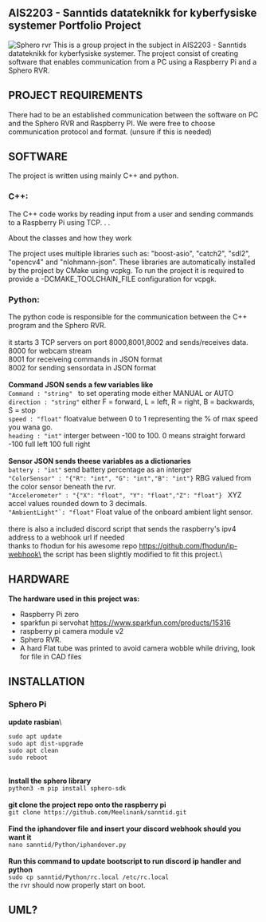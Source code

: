 ## AIS2203 - Sanntids datateknikk for kyberfysiske systemer Portfolio Project
![Sphero rvr](https://github.com/Meelinank/sanntid/tree/main/images/readmeImage.png)
This is a group project in the subject in AIS2203 - Sanntids datateknikk for kyberfysiske systemer. 
The project consist of creating software that enables communication from a PC using a Raspberry Pi and a Sphero RVR.


## PROJECT REQUIREMENTS
There had to be an established communication between the software on PC and the Sphero RVR and Raspberry PI.
We were free to choose communication protocol and format. (unsure if this is needed)


## SOFTWARE
The project is written using mainly C++ and python.

### C++:
The C++ code works by reading input from a user and sending commands to a Raspberry Pi using TCP. . . 

About the classes and how they work 

The project uses multiple libraries such as: "boost-asio", "catch2", "sdl2", "opencv4" and "nlohmann-json". 
These libraries are automatically installed by the project by CMake using vcpkg.
To run the project it is required to provide a -DCMAKE_TOOLCHAIN_FILE configuration for vcpgk.


### Python:
The python code is responsible for the communication between the C++ program and the Sphero RVR.\
\
it starts 3 TCP servers on port 8000,8001,8002 and sends/receives data.\
8000 for webcam stream\
8001 for receiveing commands in JSON format\
8002 for sending sensordata in JSON format\
\
**Command JSON sends a few variables like** \
```Command : "string" ``` to set operating mode either MANUAL or AUTO\
```direction : "string"``` either F = forward, L = left, R = right, B = backwards, S = stop\
```speed : "float"``` floatvalue between 0 to 1 representing the % of max speed you wana go.\
```heading : "int"``` interger between -100 to 100. 0 means straight forward -100 full left 100 full right\
\
**Sensor JSON sends theese variables as a dictionaries**\
```battery : "int"``` send battery percentage as an interger\
```"ColorSensor" : "{"R": "int", "G": "int","B": "int"}``` RBG valued from the color sensor beneath the rvr.\
```"Accelerometer" : "{"X": "float", "Y": "float","Z": "float"} ``` XYZ accel values rounded down to 3 decimals.\
```"AmbientLight"`: "float"``` Float value of the onboard ambient light sensor.\
\
there is also a included discord script that sends the raspberry's ipv4 address to a webhook url if needed\
thanks to fhodun for his awesome repo https://github.com/fhodun/ip-webhook\
the script has been slightly modified to fit this project.\

## HARDWARE
**The hardware used in this project was:**
- Raspberry Pi zero 
- sparkfun pi servohat https://www.sparkfun.com/products/15316
- raspberry pi camera module v2
- Sphero RVR.
- A hard Flat tube was printed to avoid camera wobble while driving, look for file in CAD files


## INSTALLATION

### Sphero Pi
**update rasbian**\
```
sudo apt update
sudo apt dist-upgrade
sudo apt clean
sudo reboot
```
\
**Install the sphero library**\
```python3 -m pip install sphero-sdk```\
\
**git clone the project repo onto the raspberry pi**\
```git clone https://github.com/Meelinank/sanntid.git```\
\
**Find the iphandover file and insert your discord webhook should you want it**\
```nano sanntid/Python/iphandover.py```\
\
**Run this command to update bootscript to run discord ip handler and python**\
```sudo cp sanntid/Python/rc.local /etc/rc.local```\
the rvr should now properly start on boot.
## UML?




